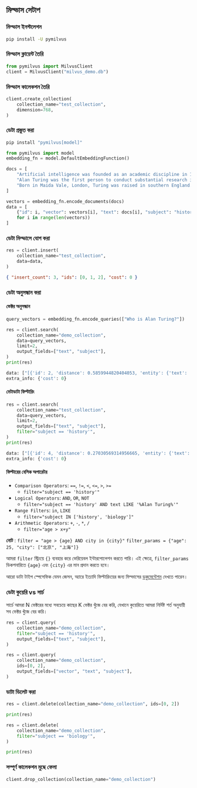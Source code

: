 ## মিল্ভাস সেটাপ

### মিল্ভাস ইনস্টলেশন

```bash
pip install -U pymilvus
```

### মিল্ভাস ক্লায়েন্ট তৈরি

```python
from pymilvus import MilvusClient
client = MilvusClient("milvus_demo.db")
```

### মিল্ভাস কালেকশন তৈরি

```python
client.create_collection(
    collection_name="test_collection",
    dimension=768,
)
```

### ডেটা প্রস্তুত করা

```bash
pip install "pymilvus[model]"
```

```python
from pymilvus import model
embedding_fn = model.DefaultEmbeddingFunction()

docs = [
    "Artificial intelligence was founded as an academic discipline in 1956.",
    "Alan Turing was the first person to conduct substantial research in AI.",
    "Born in Maida Vale, London, Turing was raised in southern England.",
]

vectors = embedding_fn.encode_documents(docs)
data = [
    {"id": i, "vector": vectors[i], "text": docs[i], "subject": "history"}
    for i in range(len(vectors))
]

```

### ডেটা মিল্ভাসে যোগ করা

```python
res = client.insert(
    collection_name="test_collection",
    data=data,
)
```

```json
{ "insert_count": 3, "ids": [0, 1, 2], "cost": 0 }
```

### ডেটা অনুসন্ধান করা

#### ভেক্টর অনুসন্ধান

```python
query_vectors = embedding_fn.encode_queries(["Who is Alan Turing?"])

res = client.search(
    collection_name="demo_collection",
    data=query_vectors,
    limit=2,
    output_fields=["text", "subject"],
)
print(res)
```

```python
data: ["[{'id': 2, 'distance': 0.5859944820404053, 'entity': {'text': 'Born in Maida Vale, London, Turing was raised in southern England.', 'subject': 'history'}}, {'id': 1, 'distance': 0.5118255615234375, 'entity': {'text': 'Alan Turing was the first person to conduct substantial research in AI.', 'subject': 'history'}}]"] ,
extra_info: {'cost': 0}
```

#### মেটাডাটা ফিল্টারিং

```python
res = client.search(
    collection_name="test_collection",
    data=query_vectors,
    limit=2,
    output_fields=["text", "subject"],
    filter="subject == 'history'",
)
print(res)

```

```python
data: ["[{'id': 4, 'distance': 0.27030569314956665, 'entity': {'text': 'Computational synthesis with AI algorithms predicts molecular properties.', 'subject': 'biology'}}, {'id': 3, 'distance': 0.16425910592079163, 'entity': {'text': 'Machine learning has been used for drug design.', 'subject': 'biology'}}]"] ,
extra_info: {'cost': 0}

```

#### ফিল্টারের বেসিক অপারেটর

- `Comparison Operators`: `==`, `!=`, `<`, `<=`, `>`, `>=`
  - `filter="subject == 'history'"`
- `Logical Operators`: `AND`, `OR`, `NOT`
  - `filter="subject == 'history' AND text LIKE '%Alan Turing%'"`
- `Range Filters`: `in`, `LIKE`
  - `filter="subject IN ['history', 'biology']"`
- `Arithmetic Operators`: `+`, `-`, `*`, `/`
  - `filter="age > x+y"`

**নোট** :
`filter = "age > {age} AND city in {city}"`
`filter_params = {"age": 25, "city": ["北京", "上海"]}`

আমরা `filter` স্ট্রিংয়ে `{}` ব্যবহার করে ভেরিয়েবল ইন্টারপোলেশন করতে পারি। এই ক্ষেত্রে, `filter_params` ডিকশনারিতে `{age}` এবং `{city}` এর মান প্রদান করতে হবে।

আরো ডাটা টাইপ স্পেসেফিক যেমন জেসন, অ্যারে ইত্যাদি ফিল্টারিংয়ের জন্য মিল্ভাসের [ডকুমেন্টেশন](https://milvus.io/docs/boolean.md) দেখতে পারেন।

### ডেটা কুয়েরি vs সার্চ

সার্চে আমরা N ভেক্টরের মধ্যে সবচেয়ে কাছের K ভেক্টর খুঁজে বের করি, যেখানে কুয়েরিতে আমরা নির্দিষ্ট শর্ত অনুযায়ী সব ভেক্টর খুঁজে বের করি।

```python
res = client.query(
    collection_name="demo_collection",
    filter="subject == 'history'",
    output_fields=["text", "subject"],
)

```

```python
res = client.query(
    collection_name="demo_collection",
    ids=[0, 2],
    output_fields=["vector", "text", "subject"],
)

```

### ডাটা ডিলেট করা

```python
res = client.delete(collection_name="demo_collection", ids=[0, 2])

print(res)

res = client.delete(
    collection_name="demo_collection",
    filter="subject == 'biology'",
)

print(res)
```

### সম্পূর্ণ কালেকশন মুছে ফেলা

```python
client.drop_collection(collection_name="demo_collection")
```
